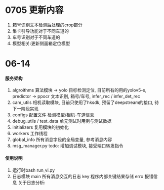 # 0705 更新内容
1. 箱号识别文本检测后处理的crop部分
2. 集卡引导功能对于不同车道的
3. 车号识别对于不同车道的
4. 模型相关:更新侧面箱定位模型


# 06-14 
#### 服务架构
1. algroithms 算法模块
   -> yolo 目标检测定位, 目前所有的用的yolov5-s, predictor
   -> ppocr 文本识别, 箱号/车号, infer_rec / infer_det_rec
2. cam_utils 相机读取模块, 目前只使用了hksdk, 
   预留了deepstream的接口, 待下一阶段实现
3. configs 配置文件 检测模型/相机-车道信息
4. debug_utils / test_data 单元测试时用例与测试数据
5. initializers 复用模块的初始化
6. workers 工作线程
7. global_info 所有消息字段的全局变量, 参考消息内容
8. msg_manager.py 
todo: 增加调试模块, 接受端口转发指令

#### 使用说明
1. 运行时bash run_vi.py
2. 日志模块 
   main 所有消息交互的日志
   key  程序内部关键结果存储
   erro 报错信息
关于日志分析: 

